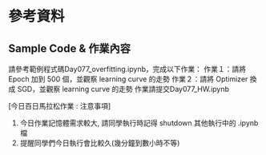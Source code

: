 # 參考資料
## Sample Code & 作業內容
請參考範例程式碼Day077_overfitting.ipynb，完成以下作業：
作業１：請將 Epoch 加到 500 個，並觀察 learning curve 的走勢
作業２：請將 Optimizer 換成 SGD，並觀察 learning curve 的走勢
作業請提交Day077_HW.ipynb



[今日百日馬拉松作業 : 注意事項]
1. 今日作業記憶體需求較大, 請同學執行時記得 shutdown 其他執行中的 .ipynb 檔
2. 提醒同學們今日執行會比較久(幾分鐘到數小時不等)
